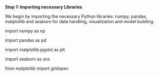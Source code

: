 **Step 1: Importing necessary Libraries**

We begin by importing the necessary Python libraries: numpy, pandas, matplotlib and seaborn for data handling, visualization and model building.


import numpy as np

import pandas as pd

import matplotlib.pyplot as plt

import seaborn as sns

from matplotlib import gridspec
